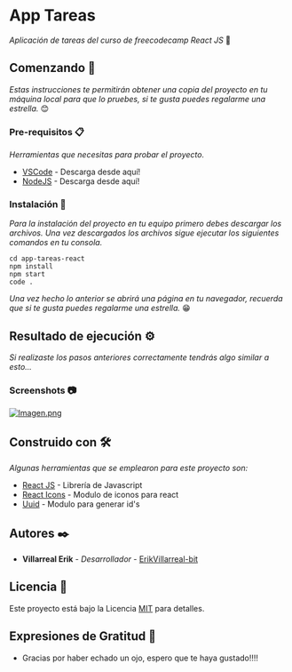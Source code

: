 # App Tareas

_Aplicación de tareas del curso de freecodecamp React JS_ 🚀

## Comenzando 🚀

_Estas instrucciones te permitirán obtener una copia del proyecto en tu máquina local para que lo pruebes, si te gusta puedes regalarme una estrella._ 😊

### Pre-requisitos 📋

_Herramientas que necesitas para probar el proyecto._

-   [VSCode](https://code.visualstudio.com/download) - Descarga desde aquí!
-   [NodeJS](https://nodejs.org/es/download/) - Descarga desde aquí!

### Instalación 🔧

_Para la instalación del proyecto en tu equipo primero debes descargar los archivos. Una vez descargados los archivos sigue ejecutar los siguientes comandos en tu consola._

```
cd app-tareas-react
npm install
npm start
code .

```

_Una vez hecho lo anterior se abrirá una página en tu navegador, recuerda que si te gusta puedes regalarme una estrella._ 😁

## Resultado de ejecución ⚙️

_Si realizaste los pasos anteriores correctamente tendrás algo similar a esto..._

### Screenshots 📷

[![Imagen.png](https://i.postimg.cc/HngscCHC/Imagen.png)](https://postimg.cc/wywdZZ7W)

## Construido con 🛠️

_Algunas herramientas que se emplearon para este proyecto son:_

-   [React JS](https://es.reactjs.org/) - Librería de Javascript
-   [React Icons](https://react-icons.github.io/react-icons/) - Modulo de iconos para react
-   [Uuid](https://www.npmjs.com/package/uuid) - Modulo para generar id's

## Autores ✒️

-   **Villarreal Erik** - _Desarrollador_ - [ErikVillarreal-bit](https://github.com/ErikVillarreal-bit)

## Licencia 📄

Este proyecto está bajo la Licencia [MIT](https://es.wikipedia.org/wiki/Licencia_MIT#Caracter%C3%ADsticas_y_usos_de_esta_licencia) para detalles.

## Expresiones de Gratitud 🎁

-   Gracias por haber echado un ojo, espero que te haya gustado!!!!
